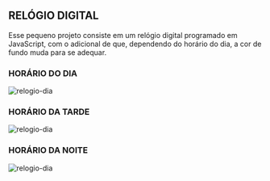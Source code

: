 ## RELÓGIO DIGITAL

Esse pequeno projeto consiste em um relógio digital programado em JavaScript, com o adicional de que, dependendo do horário do dia, a cor de fundo muda para se adequar.

### HORÁRIO DO DIA
![relogio-dia](md/relogio-dia.PNG)

### HORÁRIO DA TARDE
![relogio-dia](md/relogio-tarde.PNG)

### HORÁRIO DA NOITE
![relogio-dia](md/relogio-noite.PNG)